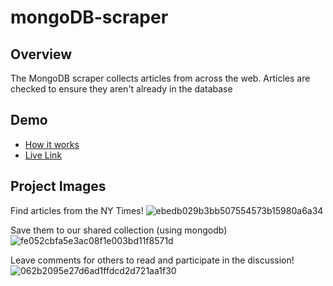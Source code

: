 # mongoDB-scraper

## Overview
The MongoDB scraper collects articles from across the web. Articles are checked to ensure they aren't already in the database 

## Demo
* [How it works](https://youtu.be/4ltZr3VPmno)
* [Live Link](https://scrape-mongo-nytimes.herokuapp.com)

## Project Images
Find articles from the NY Times!
![ebedb029b3bb507554573b15980a6a34](https://user-images.githubusercontent.com/16119635/63715913-c74a1b80-c812-11e9-911e-25f15afb7f20.jpg)

Save them to our shared collection (using mongodb)
![fe052cbfa5e3ac08f1e003bd11f8571d](https://user-images.githubusercontent.com/16119635/63715914-c74a1b80-c812-11e9-88dd-b015f63f9a0b.jpg)

Leave comments for others to read and participate in the discussion!
![062b2095e27d6ad1ffdcd2d721aa1f30](https://user-images.githubusercontent.com/16119635/63715912-c74a1b80-c812-11e9-93b9-ebcc27f4c470.png)
